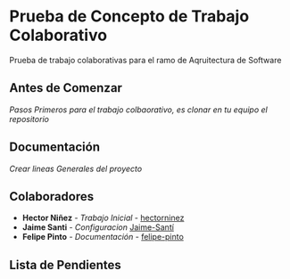 # Prueba de Concepto de Trabajo Colaborativo

Prueba de trabajo colaborativas para el ramo de Aqruitectura de Software

## Antes de Comenzar 

_Pasos Primeros para el trabajo colbaorativo, es clonar en tu equipo el repositorio_

## Documentación

_Crear lineas Generales del proyecto_

## Colaboradores

* **Hector Niñez** - *Trabajo Inicial* - [hectorninez](https://github.com/hninez-umayor)
* **Jaime Santi** - *Configuracion* [Jaime-Santí](https://github.com/jsanti-mayor)
* **Felipe Pinto** - *Documentación* - [felipe-pinto](https://github.com/felipeumayor)

## Lista de Pendientes
